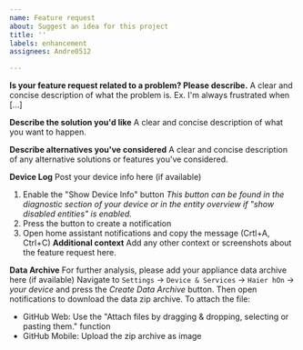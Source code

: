 ```yaml
---
name: Feature request
about: Suggest an idea for this project
title: ''
labels: enhancement
assignees: Andre0512

---
```


**Is your feature request related to a problem? Please describe.**
A clear and concise description of what the problem is. Ex. I'm always frustrated when [...]

**Describe the solution you'd like**
A clear and concise description of what you want to happen.

**Describe alternatives you've considered**
A clear and concise description of any alternative solutions or features you've considered.

**Device Log**
Post your device info here (if available)
1. Enable the "Show Device Info" button
_This button can be found in the diagnostic section of your device or in the entity overview if "show disabled entities" is enabled._
2. Press the button to create a notification
3. Open home assistant notifications and copy the message (Crtl+A, Ctrl+C)
**Additional context**
Add any other context or screenshots about the feature request here.

**Data Archive**
For further analysis, please add your appliance data archive here (if available)
Navigate to `Settings` -> `Device & Services` -> `Haier hOn` -> _your device_ and press the _Create Data Archive_ button. 
Then open notifications to download the data zip archive.
To attach the file:
* GitHub Web: Use the "Attach files by dragging & dropping, selecting or pasting them." function
* GitHub Mobile: Upload the zip archive as image
